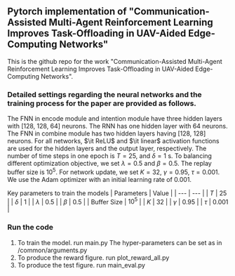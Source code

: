 ## Pytorch implementation of "Communication-Assisted Multi-Agent Reinforcement Learning Improves Task-Offloading in UAV-Aided Edge-Computing Networks"

This is the github repo for the work "Communication-Assisted Multi-Agent Reinforcement Learning Improves Task-Offloading in UAV-Aided Edge-Computing Networks".

###  Detailed settings regarding the neural networks and the training process for the paper are provided as follows.

The FNN in encode module and intention module have three hidden layers with [128, 128, 64] neurons. The RNN has one hidden layer with 64 neurons. The FNN in combine module has two hidden layers having [128, 128] neurons. For all networks, $\it ReLU$ and $\it linear$ activation functions are used for the hidden layers and the output layer, respectively. The number of time steps in one epoch is $T = 25$, and $\delta = 1$ s. To balancing different optimization objective, we set $\lambda=0.5$ and $\beta=0.5$. The replay buffer size is $10^5$. For network update, we set $K=32$, $\gamma = 0.95$, $\tau = 0.001$. We use the Adam optimizer with an initial learning rate of $0.001$. 

Key parameters to train the models
| Parameters | Value |
| --- | --- |
| $T$ | 25 |
| $\delta$ | 1 |
| $\lambda$ | 0.5 |
| $\beta$ | 0.5 |
| Buffer Size | $10^5$ |
| $K$ | 32 |
| $\gamma$ | 0.95 |
| $\tau$ | 0.001 |


###  Run the code
1. To train the model. run main.py
The hyper-parameters can be set as in /common/arguments.py
2. To produce the reward figure. run plot_reward_all.py
3. To produce the test figure. run main_eval.py
